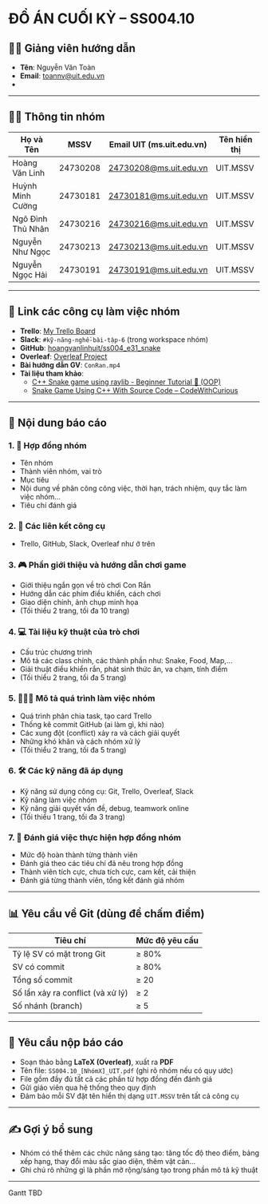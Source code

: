 # ĐỒ ÁN CUỐI KỲ – SS004.10

## 🧑‍🏫 Giảng viên hướng dẫn
- **Tên**: Nguyễn Văn Toàn
- **Email**: toannv@uit.edu.vn
-

---

## 👨‍💻 Thông tin nhóm

| Họ và Tên              | MSSV | Email UIT (ms.uit.edu.vn) | Tên hiển thị |
|------------------------|------|----------------------------|----------------|
| Hoàng Văn Linh         | 24730208  | 24730208@ms.uit.edu.vn                 | UIT.MSSV       |
| Huỳnh Minh Cường       | 24730181  | 24730181@ms.uit.edu.vn                 | UIT.MSSV       |
| Ngô Đình Thủ Nhân      | 24730216  | 24730216@ms.uit.edu.vn                 | UIT.MSSV       |
| Nguyễn Như Ngọc        | 24730213  | 24730213@ms.uit.edu.vn                 | UIT.MSSV       |
| Nguyễn Ngọc Hải        | 24730191  | 24730191@ms.uit.edu.vn                 | UIT.MSSV       |

---

## 🔗 Link các công cụ làm việc nhóm

- **Trello**: [My Trello Board](https://trello.com/b/FGTKyL6e/my-trello-board)
- **Slack**: `#kỹ-năng-nghề-bài-tập-6` (trong workspace nhóm)
- **GitHub**: [hoangvanlinhuit/ss004_e31_snake](https://github.com/hoangvanlinhuit/ss004_e31_snake)
- **Overleaf**: [Overleaf Project](https://www.overleaf.com/project/6889a10d48bbecaee1ab0b4f)
- **Bài hướng dẫn GV**: `ConRan.mp4`
- **Tài liệu tham khảo**:
  - [C++ Snake game using raylib - Beginner Tutorial 🐍 (OOP)](https://www.youtube.com/watch?v=...)
  - [Snake Game Using C++ With Source Code – CodeWithCurious](https://www.codewithcurious.com/snake-game-cpp)

---

## 📁 Nội dung báo cáo

### 1. 📜 Hợp đồng nhóm
- Tên nhóm
- Thành viên nhóm, vai trò
- Mục tiêu
- Nội dung về phân công công việc, thời hạn, trách nhiệm, quy tắc làm việc nhóm...
- Tiêu chí đánh giá

### 2. 🔗 Các liên kết công cụ
- Trello, GitHub, Slack, Overleaf như ở trên

### 3. 🎮 Phần giới thiệu và hướng dẫn chơi game
- Giới thiệu ngắn gọn về trò chơi Con Rắn
- Hướng dẫn các phím điều khiển, cách chơi
- Giao diện chính, ảnh chụp minh họa
- (Tối thiểu 2 trang, tối đa 10 trang)

### 4. 💻 Tài liệu kỹ thuật của trò chơi
- Cấu trúc chương trình
- Mô tả các class chính, các thành phần như: Snake, Food, Map,...
- Giải thuật điều khiển rắn, phát sinh thức ăn, va chạm, tính điểm
- (Tối thiểu 2 trang, tối đa 5 trang)

### 5. 👨‍👩‍👦 Mô tả quá trình làm việc nhóm
- Quá trình phân chia task, tạo card Trello
- Thống kê commit GitHub (ai làm gì, khi nào)
- Các xung đột (conflict) xảy ra và cách giải quyết
- Những khó khăn và cách nhóm xử lý
- (Tối thiểu 2 trang, tối đa 5 trang)

### 6. 🛠️ Các kỹ năng đã áp dụng
- Kỹ năng sử dụng công cụ: Git, Trello, Overleaf, Slack
- Kỹ năng làm việc nhóm
- Kỹ năng giải quyết vấn đề, debug, teamwork online
- (Tối thiểu 1 trang, tối đa 3 trang)

### 7. 🧾 Đánh giá việc thực hiện hợp đồng nhóm
- Mức độ hoàn thành từng thành viên
- Đánh giá theo các tiêu chí đã nêu trong hợp đồng
- Thành viên tích cực, chưa tích cực, cam kết, cải thiện
- Đánh giá từng thành viên, tổng kết đánh giá nhóm

---

## 📊 Yêu cầu về Git (dùng để chấm điểm)

| Tiêu chí                              | Mức độ yêu cầu     |
|--------------------------------------|--------------------|
| Tỷ lệ SV có mặt trong Git            | ≥ 80%              |
| SV có commit                          | ≥ 80%              |
| Tổng số commit                        | ≥ 20               |
| Số lần xảy ra conflict (và xử lý)     | ≥ 2                |
| Số nhánh (branch)                     | ≥ 5                |

---

## 📄 Yêu cầu nộp báo cáo

- Soạn thảo bằng **LaTeX (Overleaf)**, xuất ra **PDF**
- Tên file: `SS004.10_[NhómX]_UIT.pdf` (ghi rõ nhóm nếu có quy ước)
- File gồm đầy đủ tất cả các phần từ hợp đồng đến đánh giá
- Gửi giáo viên qua hệ thống theo quy định
- Đảm bảo mỗi SV đặt tên hiển thị dạng `UIT.MSSV` trên tất cả công cụ

---

## ✍️ Gợi ý bổ sung

- Nhóm có thể thêm các chức năng sáng tạo: tăng tốc độ theo điểm, bảng xếp hạng, thay đổi màu sắc giao diện, thêm vật cản...
- Ghi chú rõ những gì là phần mở rộng/sáng tạo trong phần mô tả kỹ thuật

---

Gantt
TBD

